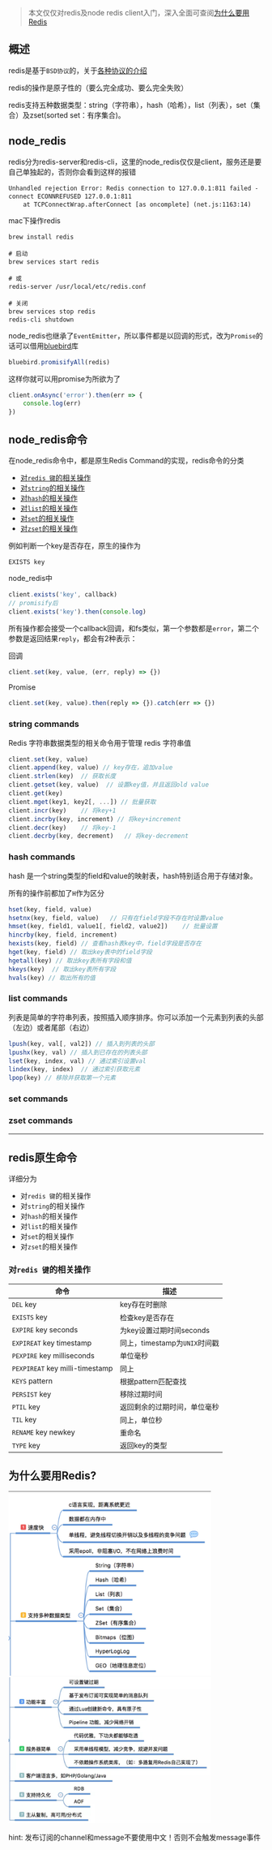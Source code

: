 > 本文仅仅对redis及node redis client入门，深入全面可查阅[为什么要用Redis](https://juejin.im/post/5b516dc75188251af363492d)

## 概述

redis是基于`BSD协议`的，关于[各种协议的介绍](http://www.runoob.com/w3cnote/open-source-license.html)

redis的操作是原子性的（要么完全成功、要么完全失败）

redis支持五种数据类型：string（字符串），hash（哈希），list（列表），set（集合）及zset(sorted set：有序集合)。

## node_redis

redis分为redis-server和redis-cli，这里的node_redis仅仅是client，服务还是要自己单独起的，否则你会看到这样的报错
```
Unhandled rejection Error: Redis connection to 127.0.0.1:811 failed - connect ECONNREFUSED 127.0.0.1:811
    at TCPConnectWrap.afterConnect [as oncomplete] (net.js:1163:14)
```

mac下操作redis

```
brew install redis

# 启动
brew services start redis

# 或
redis-server /usr/local/etc/redis.conf

# 关闭
brew services stop redis
redis-cli shutdown
```

node_redis也继承了`EventEmitter`，所以事件都是以回调的形式，改为`Promise`的话可以借用[bluebird](https://github.com/petkaantonov/bluebird)库
```js
bluebird.promisifyAll(redis)
```

这样你就可以用promise为所欲为了

```js
client.onAsync('error').then(err => {
    console.log(err)
})
```

## node_redis命令

在node_redis命令中，都是原生Redis Command的实现，redis命令的分类

- [对`redis 键`的相关操作](#对redis-键的相关操作)
- [对`string`的相关操作](#string-commands)
- [对`hash`的相关操作](#hash-commands)
- [对`list`的相关操作](#list-commands)
- [对`set`的相关操作](#set-commands)
- [对`zset`的相关操作](#zset-commands)

例如判断一个key是否存在，原生的操作为
```
EXISTS key
```
node_redis中
```js
client.exists('key', callback)
// promisify后
client.exists('key').then(console.log)
```

所有操作都会接受一个callback回调，和fs类似，第一个参数都是`error`，第二个参数是返回结果`reply`，都会有2种表示：

回调
```js
client.set(key, value, (err, reply) => {})
```
Promise
```js
client.set(key, value).then(reply => {}).catch(err => {})
```

### string commands

Redis 字符串数据类型的相关命令用于管理 redis 字符串值

```js
client.set(key, value)
client.append(key, value) // key存在，追加value
client.strlen(key)  // 获取长度
client.getset(key, value)  // 设置key值，并且返回old value
client.get(key)
client.mget(key1, key2[, ...]) // 批量获取
client.incr(key)    // 将key+1
client.incrby(key, increment) // 将key+increment
client.decr(key)    // 将key-1
client.decrby(key, decrement)   // 将key-decrement
```

### hash commands

hash 是一个string类型的field和value的映射表，hash特别适合用于存储对象。

所有的操作前都加了`H`作为区分

```js
hset(key, field, value)
hsetnx(key, field, value)   // 只有在field字段不存在时设置value
hmset(key, field1, value1[, field2, value2])    // 批量设置
hincrby(key, field, increment)
hexists(key, field) // 查看hash表key中，field字段是否存在
hget(key, field) // 取出key表中的field字段
hgetall(key) // 取出key表所有字段和值
hkeys(key)  // 取出key表所有字段
hvals(key) // 取出所有的值
```

### list commands
列表是简单的字符串列表，按照插入顺序排序。你可以添加一个元素到列表的头部（左边）或者尾部（右边）

```js
lpush(key, val[, val2]) // 插入到列表的头部
lpushx(key, val) // 插入到已存在的列表头部
lset(key, index, val) // 通过索引设置val
lindex(key, index)  // 通过索引获取元素
lpop(key) // 移除并获取第一个元素
```

### set commands

### zset commands

-----

## redis原生命令

详细分为

- 对`redis 键`的相关操作
- 对`string`的相关操作
- 对`hash`的相关操作
- 对`list`的相关操作
- 对`set`的相关操作
- 对`zset`的相关操作

### 对`redis 键`的相关操作

命令|描述
-----|-----
`DEL` key|key存在时删除
`EXISTS` key|检查key是否存在
`EXPIRE` key seconds|为key设置过期时间seconds
`EXPIREAT` key timestamp|同上，timestamp为`UNIX`时间戳
`PEXPIRE` key milliseconds|单位毫秒
`PEXPIREAT` key milli-timestamp|同上
`KEYS` pattern|根据pattern匹配查找
`PERSIST` key|移除过期时间
`PTIL` key|返回剩余的过期时间，单位毫秒
`TIL` key|同上，单位秒
`RENAME` key newkey|重命名
`TYPE` key|返回key的类型

## 为什么要用Redis?

<img src="../images/redis/1539834829208.jpg" width="400px">
<img src="../images/redis/1539834852322.jpg" width="400px">

hint: 发布订阅的channel和message不要使用中文！否则不会触发message事件
